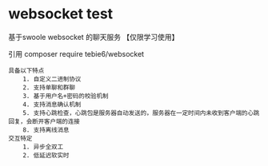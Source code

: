 # websocket test
基于swoole websocket 的聊天服务 【仅限学习使用】

引用 composer require tebie6/websocket

    具备以下特点
        1. 自定义二进制协议
        2. 支持单聊和群聊 
        3. 基于用户名+密码的校验机制 
        4. 支持消息确认机制
        5. 支持心跳检查，心跳包是服务器自动发送的，服务器在一定时间内未收到客户端的心跳回复，会断开客户端的连接
        8. 支持离线消息
    交互特定
        1. 异步全双工 
        2. 低延迟软实时
